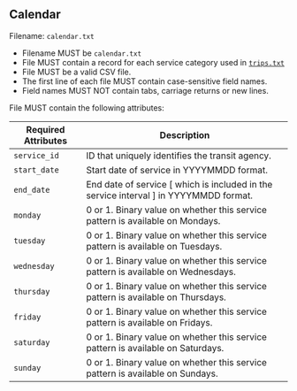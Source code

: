 ## Calendar
Filename: `calendar.txt`

 *  Filename MUST be `calendar.txt`
 *  File MUST contain a record for each service category used in [`trips.txt`](../trips.md)
 *  File MUST be a valid CSV file.
 *  The first line of each file MUST contain case-sensitive field names.
 *  Field names MUST NOT contain tabs, carriage returns or new lines.

File MUST contain the following attributes:

Required Attributes	| Description										
----------			| -------------		
`service_id`		| ID that uniquely identifies the transit agency.
`start_date`		| Start date of service in YYYYMMDD format.  
`end_date`			| End date of service [ which is included in the service interval ] in YYYYMMDD format.  
`monday`			| 0 or 1. Binary value on whether this service pattern is available on Mondays.
`tuesday`			| 0 or 1. Binary value on whether this service pattern is available on Tuesdays.
`wednesday`			| 0 or 1. Binary value on whether this service pattern is available on Wednesdays.
`thursday`			| 0 or 1. Binary value on whether this service pattern is available on Thursdays.
`friday`			| 0 or 1. Binary value on whether this service pattern is available on Fridays.
`saturday`			| 0 or 1. Binary value on whether this service pattern is available on Saturdays.
`sunday`			| 0 or 1. Binary value on whether this service pattern is available on Sundays.
